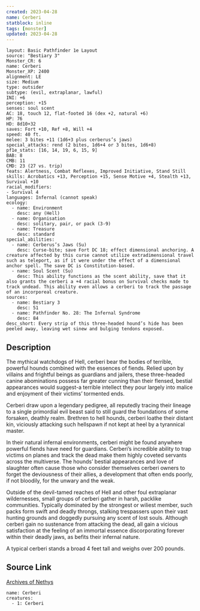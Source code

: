 ```yaml
---
created: 2023-04-28
name: Cerberi
statblock: inline
tags: [monster]
updated: 2023-04-28
---
```

```statblock
layout: Basic Pathfinder 1e Layout
source: "Bestiary 3"
Monster_CR: 6
name: Cerberi
Monster_XP: 2400
alignment: LE
size: Medium
type: outsider
subtype: (evil, extraplanar, lawful)
INI: +6
perception: +15
senses: soul scent
AC: 18, touch 12, flat-footed 16 (dex +2, natural +6)
HP: 76
HD: 8d10+32
saves: Fort +10, Ref +8, Will +4
speed: 40 ft.
melee: 3 bites +11 (1d6+3 plus cerberus’s jaws)
special_attacks: rend (2 bites, 1d6+4 or 3 bites, 1d6+8)
pf1e_stats: [16, 14, 19, 6, 15, 9]
BAB: 8
CMB: 11
CMD: 23 (27 vs. trip)
feats: Alertness, Combat Reflexes, Improved Initiative, Stand Still
skills: Acrobatics +13, Perception +15, Sense Motive +4, Stealth +13, Survival +10
racial_modifiers:
- Survival 4
languages: Infernal (cannot speak)
ecology:
  - name: Environment
    desc: any (Hell)
  - name: Organisation
    desc: solitary, pair, or pack (3-9)
  - name: Treasure
    desc: standard
special_abilities:
  - name: Cerberus’s Jaws (Su)
    desc: Curse-bite; save Fort DC 18; effect dimensional anchoring. A creature affected by this curse cannot utilize extradimensional travel such as teleport, as if it were under the effect of a dimensional anchor spell. The save DC is Constitution-based.
  - name: Soul Scent (Su)
    desc: This ability functions as the scent ability, save that it also grants the cerberi a +4 racial bonus on Survival checks made to track undead. This ability even allows a cerberi to track the passage of an incorporeal creature.
sources:
  - name: Bestiary 3
    desc: 51
  - name: Pathfinder No. 28: The Infernal Syndrome
    desc: 84
desc_short: Every strip of this three-headed hound’s hide has been peeled away, leaving wet sinew and bulging tendons exposed.
```
## Description
The mythical watchdogs of Hell, cerberi bear the bodies of terrible, powerful hounds combined with the essences of fiends. Relied upon by villains and frightful beings as guardians and jailers, these three-headed canine abominations possess far greater cunning than their flensed, bestial appearances would suggest-a terrible intellect they pour largely into malice and enjoyment of their victims’ tormented ends.

Cerberi draw upon a legendary pedigree, all reputedly tracing their lineage to a single primordial evil beast said to still guard the foundations of some forsaken, deathly realm. Brethren to hell hounds, cerberi loathe their distant kin, viciously attacking such hellspawn if not kept at heel by a tyrannical master.

In their natural infernal environments, cerberi might be found anywhere powerful fiends have need for guardians. Cerberi’s incredible ability to trap victims on planes and track the dead make them highly coveted servants across the multiverse. The hounds’ bestial appearances and love of slaughter often cause those who consider themselves cerberi owners to forget the deviousness of their allies, a development that often ends poorly, if not bloodily, for the unwary and the weak.

Outside of the devil-tamed reaches of Hell and other foul extraplanar wildernesses, small groups of cerberi gather in harsh, packlike communities. Typically dominated by the strongest or wiliest member, such packs form swift and deadly throngs, stalking trespassers upon their vast hunting grounds and doggedly pursuing any scent of lost souls. Although cerberi gain no sustenance from attacking the dead, all gain a vicious satisfaction at the feeling of an immortal essence discorporating forever within their deadly jaws, as befits their infernal nature.

A typical cerberi stands a broad 4 feet tall and weighs over 200 pounds.
## Source Link
[Archives of Nethys](https://aonprd.com/MonsterDisplay.aspx?ItemName=Cerberi)
```encounter-table
name: Cerberi
creatures:
  - 1: Cerberi
```
